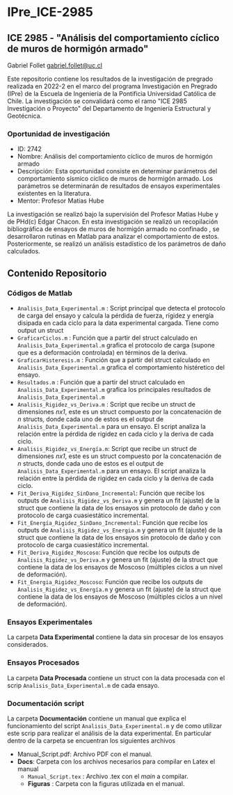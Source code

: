 # IPre_ICE-2985

## ICE 2985 - "Análisis del comportamiento cíclico de muros de hormigón armado"

Gabriel Follet  <gabriel.follet@uc.cl>

Este repositorio contiene los resultados de la investigación de pregrado realizada en 2022-2 en el marco del programa Investigación en Pregrado (IPre) de la Escuela de Ingeniería de la Pontificia Universidad Católica de Chile. La investigación se convalidará como el ramo "ICE 2985 Investigación o Proyecto" del Departamento de Ingeniería Estructural y Geotécnica.

### Oportunidad de investigación 

- ID:  	          2742
- Nombre:         Análisis del comportamiento cíclico de muros de hormigón armado
- Descripción:    Esta oportunidad consiste en determinar parámetros del comportamiento sísmico cíclico de muros de hormigón armado. Los parámetros se determinarán de                   resultados de ensayos experimentales existentes en la literatura.
- Mentor:         Profesor Matias Hube


La investigación se realizó bajo la supervisión del Profesor Matias Hube y de PHd(c) Edgar Chacon.
En esta investigación se realizó un recopilación bibliográfica de ensayos de muros de hormigón armado no confinado , se desarrollaron rutinas en Matlab para analizar el comportamiento de estos. Posteriormente, se realizó un análisis estadístico de los parámetros de daño calculados.

## Contenido Repositorio

### Códigos de Matlab
 
 - `Analisis_Data_Experimental.m` : Script principal que detecta el protocolo de carga del ensayo y calcula la pérdida de fuerza, rígidez y energía disipada en cada                                       ciclo para la data experimental cargada. Tiene como output un struct
 - `GraficarCiclos.m`             : Función que a partir del struct calculado en `Analisis_Data_Experimental.m` grafica el protocolo de carga (supone que es a                                             deformación controlada) en términos de la deriva.
 - `GraficarHisteresis.m`         : Función que a partir del struct calculado en `Analisis_Data_Experimental.m` grafica el comportamiento histéretico del ensayo.
 - `Resultados.m`                 : Función que a partir del struct calculado en `Analisis_Data_Experimental.m` grafica los principales resultados de                                                   `Analisis_Data_Experimental.m`
 - `Analisis_Rigidez_vs_Deriva.m` : Script que recibe un struct de dimensiones *nx1*, este es  un struct compuesto por la concatenación de *n* structs, donde cada uno                                       de estos es el output de `Analisis_Data_Experimental.m` para un ensayo. El script analiza la relación entre la pérdida de                                           rigidez en cada ciclo y la deriva de cada ciclo.
 - `Analisis_Rigidez_vs_Energía.m`: Script que recibe un struct de dimensiones *nx1*, este es un struct compuesto por la concatenación de *n* structs, donde cada                                         uno de estos es el output de  `Analisis_Data_Experimental.m` para un ensayo. El script analiza la relación entre la pérdida de                                       rigidez en cada ciclo y la deriva de cada ciclo.
 - `Fit_Deriva_Rigidez_SinDano_Incremental`:  Función que recibe los outputs de `Analisis_Rigidez_vs_Deriva.m` y genera un fit (ajuste) de  la struct que contiene la data de los ensayos sin protocolo de daño y con protocolo de carga cuasiestático incremental.
 - `Fit_Energía_Rigidez_SinDano_Incremental`:  Función que recibe los outputs de `Analisis_Rigidez_vs_Energia.m` y genera un fit (ajuste) de  la struct que contiene la data de los ensayos sin protocolo de daño y con protocolo de carga cuasiestático incremental.
 - `Fit_Deriva_Rigidez_Moscoso`:  Función que recibe los outputs de `Analisis_Rigidez_vs_Deriva.m` y genera un fit (ajuste) de  la struct que contiene la data de los ensayos de Moscoso (múltiples ciclos a un nivel de deformación).
 - `Fit_Energia_Rigidez_Moscoso`:  Función que recibe los outputs de `Analisis_Rigidez_vs_Energía.m` y genera un fit (ajuste) de  la struct que contiene la data de los ensayos de Moscoso (múltiples ciclos a un nivel de deformación).
 
 ### Ensayos Experimentales
 
 La carpeta **Data Experimental** contiene la data sin procesar de los ensayos considerados.
 
 ### Ensayos Procesados

 La carpeta **Data Procesada** contiene un struct con la data procesada con el scrip `Analisis_Data_Experimental.m` de cada ensayo.
 
 ### Documentación script ##
 La carpeta **Documentación** contiene un manual que explica el funcionamiento del script `Analisis_Data_Experimental.m` y de como utilizar este scrip para realizar el análisis de la data experimental. 
 En particular dentro de la carpeta se encuentran los siguientes archivos
 - Manual_Script.pdf: Archivo PDF con el manual.
 - **Docs**: Carpeta con los archivos necesarios para compilar en Latex el manual
    - `Manual_Script.tex` : Archivo .tex con el *main* a compilar.
    - **Figuras** : Carpeta con la figuras utilizada en el manual.
